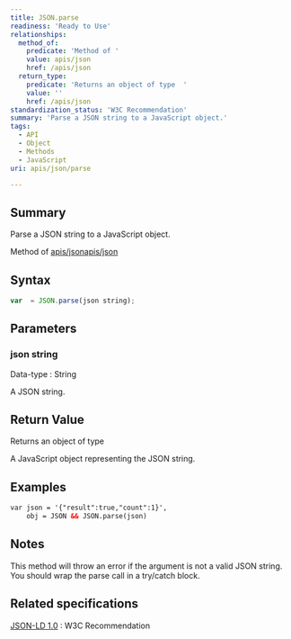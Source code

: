 ```yaml
---
title: JSON.parse
readiness: 'Ready to Use'
relationships:
  method_of:
    predicate: 'Method of '
    value: apis/json
    href: /apis/json
  return_type:
    predicate: 'Returns an object of type  '
    value: ''
    href: /apis/json
standardization_status: 'W3C Recommendation'
summary: 'Parse a JSON string to a JavaScript object.'
tags:
  - API
  - Object
  - Methods
  - JavaScript
uri: apis/json/parse

---
```

## <span>Summary</span>

Parse a JSON string to a JavaScript object.

Method of [apis/json](/apis/json)[apis/json](/apis/json)

## <span>Syntax</span>

``` js
var  = JSON.parse(json string);
```

## <span>Parameters</span>

### <span>json string</span>

 Data-type
:   String

 A JSON string.

## <span>Return Value</span>

Returns an object of type<span></span>

A JavaScript object representing the JSON string.

## <span>Examples</span>

``` html
var json = '{"result":true,"count":1}',
    obj = JSON && JSON.parse(json)
```

## <span>Notes</span>

This method will throw an error if the argument is not a valid JSON string. You should wrap the parse call in a try/catch block.

## <span>Related specifications</span>

[JSON-LD 1.0](http://www.w3.org/TR/json-ld/)
:   W3C Recommendation
